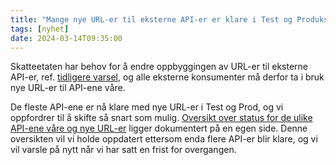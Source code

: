 ```yaml
---
title: "Mange nye URL-er til eksterne API-er er klare i Test og Produksjon"
tags: [nyhet]
date: 2024-03-14T09:35:00
---
```

Skatteetaten har behov for å endre oppbyggingen av URL-er til eksterne API-er, ref. [tidligere varsel](https://skatteetaten.github.io/api-dokumentasjon/nyheter-og-driftsvarsler/2024/01/22/apim), og alle eksterne konsumenter må derfor ta i bruk nye URL-er til API-ene våre.

De fleste API-ene er nå klare med nye URL-er i Test og Prod, og vi oppfordrer til å skifte så snart som mulig. [Oversikt over status for  de ulike API-ene våre og nye URL-er](https://skatteetaten.github.io/api-dokumentasjon/om/url) ligger dokumentert på en egen side. Denne oversikten vil vi holde oppdatert ettersom enda flere API-er blir klare, og vi vil varsle på nytt når vi har satt en frist for overgangen.

